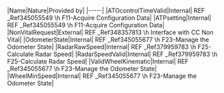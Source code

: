 ﻿

|Name|Nature|Provided by|
|-----|
|ATOcontrolTimeValid|Internal| REF _Ref345055549 \h F11-Acquire Configuration Data|
|ATPsetting|Internal| REF _Ref345055549 \h F11-Acquire Configuration Data|
|NonVitalRequest|External| REF _Ref348357813 \h Interface with CC Non Vital|
|OdometerState|Internal| REF _Ref345055677 \h F23-Manage the Odometer State|
|RadarRawSpeed|Internal| REF _Ref379959783 \h F25-Calculate Radar Speed|
|RadarSpeedValid|Internal| REF _Ref379959783 \h F25-Calculate Radar Speed|
|ValidWheelKinematic|Internal| REF _Ref345055677 \h F23-Manage the Odometer State|
|WheelMinSpeed|Internal| REF _Ref345055677 \h F23-Manage the Odometer State|


